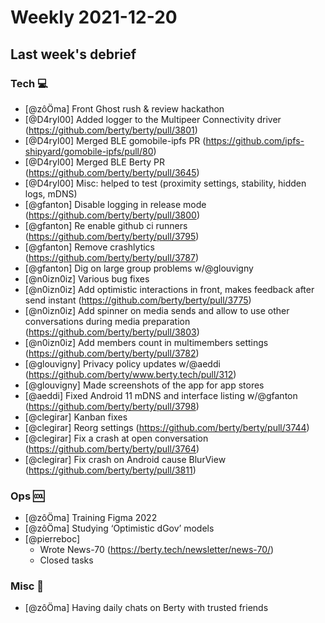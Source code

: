 # Weekly 2021-12-20

## Last week's debrief

### Tech :computer:

- [@zôÖma] Front Ghost rush & review hackathon
- [@D4ryl00] Added logger to the Multipeer Connectivity driver (https://github.com/berty/berty/pull/3801)
- [@D4ryl00] Merged BLE gomobile-ipfs PR (https://github.com/ipfs-shipyard/gomobile-ipfs/pull/80)
- [@D4ryl00] Merged BLE Berty PR (https://github.com/berty/berty/pull/3645)
- [@D4ryl00] Misc: helped to test (proximity settings, stability, hidden logs, mDNS)
- [@gfanton] Disable logging in release mode (https://github.com/berty/berty/pull/3800)
- [@gfanton] Re enable github ci runners (https://github.com/berty/berty/pull/3795)
- [@gfanton] Remove crashlytics (https://github.com/berty/berty/pull/3787)
- [@gfanton] Dig on large group problems w/@glouvigny
- [@n0izn0iz] Various bug fixes
- [@n0izn0iz] Add optimistic interactions in front, makes feedback after send instant (https://github.com/berty/berty/pull/3775)
- [@n0izn0iz] Add spinner on media sends and allow to use other conversations during media preparation (https://github.com/berty/berty/pull/3803)
- [@n0izn0iz] Add members count in multimembers settings (https://github.com/berty/berty/pull/3782)
- [@glouvigny] Privacy policy updates w/@aeddi (https://github.com/berty/www.berty.tech/pull/312)
- [@glouvigny] Made screenshots of the app for app stores
- [@aeddi] Fixed Android 11 mDNS and interface listing w/@gfanton (https://github.com/berty/berty/pull/3798)
- [@clegirar] Kanban fixes
- [@clegirar] Reorg settings (https://github.com/berty/berty/pull/3744)
- [@clegirar] Fix a crash at open conversation (https://github.com/berty/berty/pull/3764)
- [@clegirar] Fix crash on Android cause BlurView (https://github.com/berty/berty/pull/3811)

### Ops 🆒

- [@zôÖma] Training Figma 2022
- [@zôÖma] Studying ‘Optimistic dGov’ models
- [@pierreboc]
    - Wrote News-70 (https://berty.tech/newsletter/news-70/)
    - Closed tasks
   
### Misc 🎲

- [@zôÖma] Having daily chats on Berty with trusted friends 
